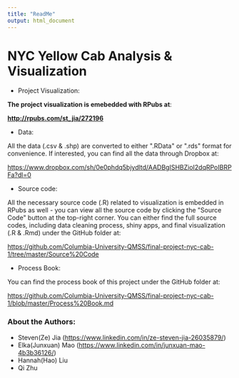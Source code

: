 ```yaml
---
title: "ReadMe"
output: html_document
---
```


# NYC Yellow Cab Analysis & Visualization

- Project Visualization:

**The project visualization is emebedded with RPubs at**:

**http://rpubs.com/st_jia/272196**

- Data:

All the data (.csv & .shp) are converted to either ".RData" or ".rds" format for convenience. If interested, you can find all the data through Dropbox at:

https://www.dropbox.com/sh/0e0phdq5bjydltd/AADBgISHBZioI2dqRPoIBRPFa?dl=0

- Source code:

All the necessary source code (.R) related to visualization is embedded in RPubs as well - you can view all the source code by clicking the "Source Code" button at the top-right corner. You can either find the full source codes, including data cleaning process, shiny apps, and final visualization (.R & .Rmd) under the GitHub folder at:

https://github.com/Columbia-University-QMSS/final-project-nyc-cab-1/tree/master/Source%20Code

- Process Book:

You can find the process book of this project under the GitHub folder at:

https://github.com/Columbia-University-QMSS/final-project-nyc-cab-1/blob/master/Process%20Book.md

### About the Authors:

- Steven(Ze) Jia (https://www.linkedin.com/in/ze-steven-jia-26035879/)
- Elka(Junxuan) Mao (https://www.linkedin.com/in/junxuan-mao-4b3b36126/)
- Hannah(Hao) Liu
- Qi Zhu